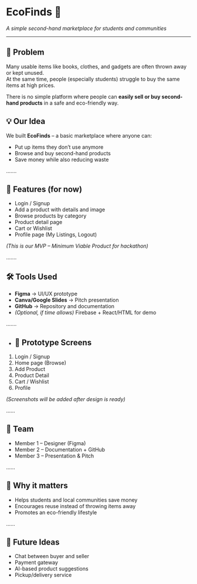 
# EcoFinds 🌱
*A simple second-hand marketplace for students and communities*

---

## 🚩 Problem
Many usable items like books, clothes, and gadgets are often thrown away or kept unused.  
At the same time, people (especially students) struggle to buy the same items at high prices.  

There is no simple platform where people can **easily sell or buy second-hand products** in a safe and eco-friendly way.

## 💡 Our Idea
We built **EcoFinds** – a basic marketplace where anyone can:
- Put up items they don’t use anymore
- Browse and buy second-hand products
- Save money while also reducing waste  

.......  

## 🔑 Features (for now)
- Login / Signup  
- Add a product with details and image  
- Browse products by category  
- Product detail page  
- Cart or Wishlist
- Profile page (My Listings, Logout)  

*(This is our MVP – Minimum Viable Product for hackathon)*

.......

## 🛠️ Tools Used
- **Figma** → UI/UX prototype  
- **Canva/Google Slides** → Pitch presentation  
- **GitHub** → Repository and documentation  
- *(Optional, if time allows)* Firebase + React/HTML for demo

.......
  
- ## 📸 Prototype Screens
1. Login / Signup  
2. Home page (Browse)  
3. Add Product  
4. Product Detail  
5. Cart / Wishlist  
6. Profile  

*(Screenshots will be added after design is ready)*

......

## 👥 Team
- Member 1 – Designer (Figma)  
- Member 2 – Documentation + GitHub  
- Member 3 – Presentation & Pitch  

......

## 🎯 Why it matters
- Helps students and local communities save money  
- Encourages reuse instead of throwing items away  
- Promotes an eco-friendly lifestyle
   
......
  
## 🔮 Future Ideas
- Chat between buyer and seller  
- Payment gateway  
- AI-based product suggestions  
- Pickup/delivery service  
